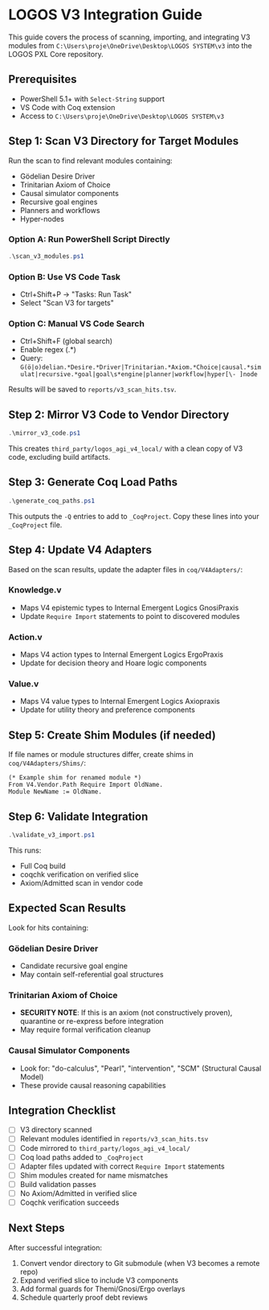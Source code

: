 # LOGOS V3 Integration Guide

This guide covers the process of scanning, importing, and integrating V3 modules from `C:\Users\proje\OneDrive\Desktop\LOGOS SYSTEM\v3` into the LOGOS PXL Core repository.

## Prerequisites

- PowerShell 5.1+ with `Select-String` support
- VS Code with Coq extension
- Access to `C:\Users\proje\OneDrive\Desktop\LOGOS SYSTEM\v3`

## Step 1: Scan V3 Directory for Target Modules

Run the scan to find relevant modules containing:
- Gödelian Desire Driver
- Trinitarian Axiom of Choice
- Causal simulator components
- Recursive goal engines
- Planners and workflows
- Hyper-nodes

### Option A: Run PowerShell Script Directly
```powershell
.\scan_v3_modules.ps1
```

### Option B: Use VS Code Task
- Ctrl+Shift+P → "Tasks: Run Task"
- Select "Scan V3 for targets"

### Option C: Manual VS Code Search
- Ctrl+Shift+F (global search)
- Enable regex (.*)
- Query: `G(ö|o)delian.*Desire.*Driver|Trinitarian.*Axiom.*Choice|causal.*simulat|recursive.*goal|goal\s*engine|planner|workflow|hyper[\- ]node`

Results will be saved to `reports/v3_scan_hits.tsv`.

## Step 2: Mirror V3 Code to Vendor Directory

```powershell
.\mirror_v3_code.ps1
```

This creates `third_party/logos_agi_v4_local/` with a clean copy of V3 code, excluding build artifacts.

## Step 3: Generate Coq Load Paths

```powershell
.\generate_coq_paths.ps1
```

This outputs the `-Q` entries to add to `_CoqProject`. Copy these lines into your `_CoqProject` file.

## Step 4: Update V4 Adapters

Based on the scan results, update the adapter files in `coq/V4Adapters/`:

### Knowledge.v
- Maps V4 epistemic types to Internal Emergent Logics GnosiPraxis
- Update `Require Import` statements to point to discovered modules

### Action.v
- Maps V4 action types to Internal Emergent Logics ErgoPraxis
- Update for decision theory and Hoare logic components

### Value.v
- Maps V4 value types to Internal Emergent Logics Axiopraxis
- Update for utility theory and preference components

## Step 5: Create Shim Modules (if needed)

If file names or module structures differ, create shims in `coq/V4Adapters/Shims/`:

```coq
(* Example shim for renamed module *)
From V4.Vendor.Path Require Import OldName.
Module NewName := OldName.
```

## Step 6: Validate Integration

```powershell
.\validate_v3_import.ps1
```

This runs:
- Full Coq build
- coqchk verification on verified slice
- Axiom/Admitted scan in vendor code

## Expected Scan Results

Look for hits containing:

### Gödelian Desire Driver
- Candidate recursive goal engine
- May contain self-referential goal structures

### Trinitarian Axiom of Choice
- **SECURITY NOTE**: If this is an axiom (not constructively proven), quarantine or re-express before integration
- May require formal verification cleanup

### Causal Simulator Components
- Look for: "do-calculus", "Pearl", "intervention", "SCM" (Structural Causal Model)
- These provide causal reasoning capabilities

## Integration Checklist

- [ ] V3 directory scanned
- [ ] Relevant modules identified in `reports/v3_scan_hits.tsv`
- [ ] Code mirrored to `third_party/logos_agi_v4_local/`
- [ ] Coq load paths added to `_CoqProject`
- [ ] Adapter files updated with correct `Require Import` statements
- [ ] Shim modules created for name mismatches
- [ ] Build validation passes
- [ ] No Axiom/Admitted in verified slice
- [ ] Coqchk verification succeeds

## Next Steps

After successful integration:
1. Convert vendor directory to Git submodule (when V3 becomes a remote repo)
2. Expand verified slice to include V3 components
3. Add formal guards for Themi/Gnosi/Ergo overlays
4. Schedule quarterly proof debt reviews
